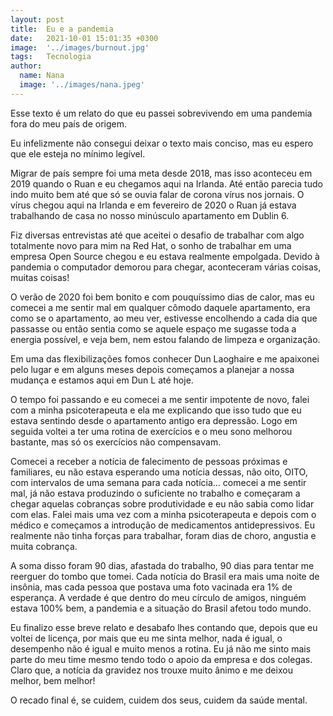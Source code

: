 ```yaml
---
layout: post
title:  Eu e a pandemia
date:   2021-10-01 15:01:35 +0300
image:  '../images/burnout.jpg'
tags:   Tecnologia
author:
  name: Nana
  image: '../images/nana.jpeg'
---
```

Esse texto é um relato do que eu passei sobrevivendo em uma pandemia fora do meu país de origem.

Eu infelizmente não consegui deixar o texto mais conciso, mas eu espero que ele esteja no mínimo legível.

Migrar de país sempre foi uma meta desde 2018, mas isso aconteceu em 2019 quando o Ruan e eu chegamos aqui na Irlanda. Até então parecia tudo indo muito bem até que só se ouvia falar de corona vírus nos jornais. O vírus chegou aqui na Irlanda e em fevereiro de 2020 o Ruan já estava trabalhando de casa no nosso minúsculo apartamento em Dublin 6.

Fiz diversas entrevistas até que aceitei o desafio de trabalhar com algo totalmente novo para mim na Red Hat, o sonho de trabalhar em uma empresa Open Source chegou e eu estava realmente empolgada. Devido à pandemia o computador demorou para chegar, aconteceram várias coisas, muitas coisas!

O verão de 2020 foi bem bonito e com pouquíssimo dias de calor, mas eu comecei a me sentir mal em qualquer cômodo daquele apartamento, era como se o apartamento, ao meu ver, estivesse encolhendo a cada dia que passasse ou então sentia como se aquele espaço me sugasse toda a energia possível, e veja bem, nem estou falando de limpeza e organização.

Em uma das flexibilizações fomos conhecer Dun Laoghaire e me apaixonei pelo lugar e em alguns meses depois começamos a planejar a nossa mudança e estamos aqui em Dun L até hoje.

O tempo foi passando e eu comecei a me sentir impotente de novo, falei com a minha psicoterapeuta e ela me explicando que isso tudo que eu estava sentindo desde o apartamento antigo era depressão. Logo em seguida voltei a ter uma rotina de exercícios e o meu sono melhorou bastante, mas só os exercícios não compensavam.

Comecei a receber a notícia de falecimento de pessoas próximas e familiares, eu não estava esperando uma notícia dessas, não oito, OITO, com intervalos de uma semana para cada notícia... comecei a me sentir mal, já não estava produzindo o suficiente no trabalho e começaram a chegar aquelas cobranças sobre produtividade e eu não sabia como lidar com elas. Falei mais uma vez com a minha psicoterapeuta e depois com o médico e começamos a introdução de medicamentos antidepressivos. Eu realmente não tinha forças para trabalhar, foram dias de choro, angustia e muita cobrança.

A soma disso foram 90 dias, afastada do trabalho, 90 dias para tentar me reerguer do tombo que tomei. Cada notícia do Brasil era mais uma noite de insônia, mas cada pessoa que postava uma foto vacinada era 1% de esperança. A verdade é que dentro do meu círculo de amigos, ninguém estava 100% bem, a pandemia e a situação do Brasil afetou todo mundo.

Eu finalizo esse breve relato e desabafo lhes contando que, depois que eu voltei de licença, por mais que eu me sinta melhor, nada é igual, o desempenho não é igual e muito menos a rotina. Eu já não me sinto mais parte do meu time mesmo tendo todo o apoio da empresa e dos colegas. Claro que, a notícia da gravidez nos trouxe muito ânimo e me deixou melhor, bem melhor!

O recado final é, se cuidem, cuidem dos seus, cuidem da saúde mental.

